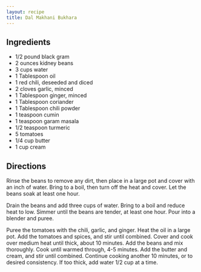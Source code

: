 ```yaml
---
layout: recipe
title: Dal Makhani Bukhara
---
```


## Ingredients

* 1/2 pound black gram
* 2 ounces kidney beans
* 3 cups water
* 1 Tablespoon oil
* 1 red chili, deseeded and diced
* 2 cloves garlic, minced
* 1 Tablespoon ginger, minced
* 1 Tablespoon coriander
* 1 Tablespoon chili powder
* 1 teaspoon cumin
* 1 teaspoon garam masala
* 1/2 teaspoon turmeric
* 5 tomatoes
* 1/4 cup butter
* 1 cup cream

## Directions

Rinse the beans to remove any dirt, then place in a large pot and cover
with an inch of water. Bring to a boil, then turn off the heat and
cover. Let the beans soak at least one hour.

Drain the beans and add three cups of water. Bring to a boil and reduce
heat to low. Simmer until the beans are tender, at least one hour. Pour
into a blender and puree.

Puree the tomatoes with the chili, garlic, and ginger. Heat the oil in a
large pot. Add the tomatoes and spices, and stir until combined. Cover
and cook over medium heat until thick, about 10 minutes. Add the beans
and mix thoroughly. Cook until warmed through, 4-5 minutes. Add the
butter and cream, and stir until combined. Continue cooking another 10
minutes, or to desired consistency. If too thick, add water 1/2 cup at a
time.

